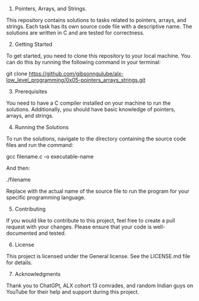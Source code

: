 1. Pointers, Arrays, and Strings.

This repository contains solutions to tasks related to pointers, arrays, and strings. Each task has its own source code file with a descriptive name. The solutions are written in C and are tested for correctness.

2. Getting Started

To get started, you need to clone this repository to your local machine. You can do this by running the following command in your terminal:


git clone https://github.com/gibsonngulube/alx-low_level_programming/0x05-pointers_arrays_strings.git

3. Prerequisites

You need to have a C compiler installed on your machine to run the solutions. Additionally, you should have basic knowledge of pointers, arrays, and strings.

4. Running the Solutions

To run the solutions, navigate to the directory containing the source code files and run the command:


gcc filename.c -o executable-name

And then:

./filename

Replace <filename> with the actual name of the source file to run the program for your specific programming language.

5. Contributing

If you would like to contribute to this project, feel free to create a pull request with your changes. Please ensure that your code is well-documented and tested.

6. License

This project is licensed under the General license. See the LICENSE.md file for details.

7. Acknowledgments

Thank you to ChatGPt, ALX cohort 13 comrades, and random Indian guys on YouTube for their help and support during this project.



